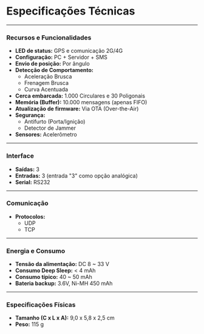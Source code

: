 # Especificações Técnicas

---

### Recursos e Funcionalidades

* **LED de status:** GPS e comunicação 2G/4G
* **Configuração:** PC + Servidor + SMS
* **Envio de posição:** Por ângulo
* **Detecção de Comportamento:**
    * Aceleração Brusca
    * Frenagem Brusca
    * Curva Acentuada
* **Cerca embarcada:** 1.000 Circulares e 30 Poligonais
* **Memória (Buffer):** 10.000 mensagens (apenas FIFO)
* **Atualização de firmware:** Via OTA (Over-the-Air)
* **Segurança:**
    * Antifurto (Porta/Ignição)
    * Detector de Jammer
* **Sensores:** Acelerômetro

---

### Interface

* **Saídas:** 3
* **Entradas:** 3 (entrada "3" como opção analógica)
* **Serial:** RS232

---

### Comunicação

* **Protocolos:**
    * UDP
    * TCP

---

### Energia e Consumo

* **Tensão da alimentação:** DC 8 ~ 33 V
* **Consumo Deep Sleep:** < 4 mAh
* **Consumo típico:** 40 ~ 50 mAh
* **Bateria backup:** 3.6V, Ni-MH 450 mAh

---

### Especificações Físicas

* **Tamanho (C x L x A):** 9,0 x 5,8 x 2,5 cm
* **Peso:** 115 g

